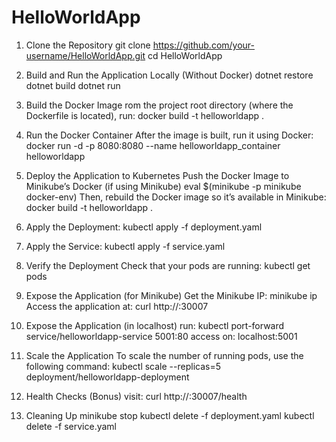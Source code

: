 # HelloWorldApp
1. Clone the Repository
     git clone https://github.com/your-username/HelloWorldApp.git
     cd HelloWorldApp
   
3. Build and Run the Application Locally (Without Docker)
     dotnet restore
     dotnet build
     dotnet run
   
5. Build the Docker Image
   rom the project root directory (where the Dockerfile is located), run:
   docker build -t helloworldapp .
   
6. Run the Docker Container
   After the image is built, run it using Docker:
   docker run -d -p 8080:8080 --name helloworldapp_container helloworldapp
   
7. Deploy the Application to Kubernetes
   Push the Docker Image to Minikube’s Docker (if using Minikube)
        eval $(minikube -p minikube docker-env)
   Then, rebuild the Docker image so it’s available in Minikube:
        docker build -t helloworldapp .

8. Apply the Deployment:
   kubectl apply -f deployment.yaml
9. Apply the Service:
   kubectl apply -f service.yaml

10. Verify the Deployment
    Check that your pods are running:
         kubectl get pods
11. Expose the Application (for Minikube)
    Get the Minikube IP:
         minikube ip
    Access the application at:
         curl http://<minikube-ip>:30007
12. Expose the Application (in localhost)
    run:
         kubectl port-forward service/helloworldapp-service 5001:80
    access on: localhost:5001
13. Scale the Application
    To scale the number of running pods, use the following command:
         kubectl scale --replicas=5 deployment/helloworldapp-deployment
    
15. Health Checks (Bonus)
    visit: curl http://<minikube-ip>:30007/health
16. Cleaning Up
    minikube stop
    kubectl delete -f deployment.yaml
    kubectl delete -f service.yaml

    
    
    



   

   

      
   
   


   
   

